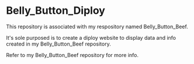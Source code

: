 # Belly_Button_Diploy

This repository is associated with my respository named Belly_Button_Beef.  

It's sole purposed is to create a diploy website to display data and info created in my Belly_Button_Beef repository.  

Refer to my Belly_Button_Beef repository for more info.  
